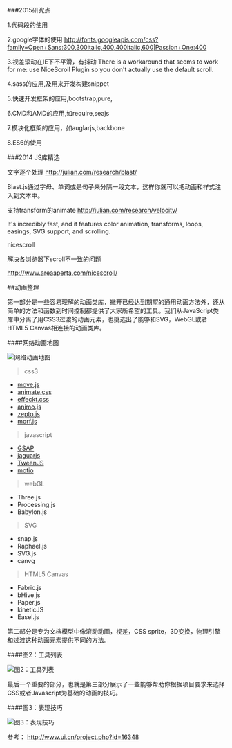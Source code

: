 ###2015研究点

1.代码段的使用

2.google字体的使用
http://fonts.googleapis.com/css?family=Open+Sans:300,300italic,400,400italic,600|Passion+One:400

3.视差滚动在IE下不平滑，有抖动
There is a workaround that seems to work for me: use NiceScroll Plugin so you don't actually use the default scroll.

4.sass的应用,及用来开发构建snippet

5.快速开发框架的应用,bootstrap,pure,

6.CMD和AMD的应用,如require,seajs

7.模块化框架的应用，如auglarjs,backbone

8.ES6的使用

###2014 JS库精选

文字逐个处理
http://julian.com/research/blast/

Blast.js通过字母、单词或是句子来分隔一段文本，这样你就可以把动画和样式注入到文本中。


支持transform的animate
http://julian.com/research/velocity/

It's incredibly fast, and it features color animation, transforms, loops, easings, SVG support, and scrolling.

nicescroll

解决各浏览器下scroll不一致的问题

http://www.areaaperta.com/nicescroll/



##动画整理

第一部分是一些容易理解的动画类库，撇开已经达到期望的通用动画方法外，还从简单的方法和函数到时间控制都提供了大家所希望的工具。我们从JavaScript类库中分离了用CSS3过渡的动画元素，也挑选出了能够和SVG，WebGL或者HTML5 Canvas相连接的动画类库。

####网络动画地图

![网络动画地图](http://www.revolunet.com/static/parisjs8/img/logo-revolunet-carre.jpg "网络动画地图")

>css3

- [move.js](http://visionmedia.github.io/move.js/)
- [animate.css](http://daneden.github.io/animate.css/)
- [effeckt.css](http://h5bp.github.io/Effeckt.css/)
- [animo.js](http://labs.bigroomstudios.com/libraries/animo-js)
- [zepto.js](http://zeptojs.com/)
- [morf.js](http://www.joelambert.co.uk/morf/)

>javascript

- [GSAP](http://www.greensock.com/gsap-js/)
- [jaguarjs](http://jaguarjs.com/)
- [TweenJS](http://www.createjs.com/TweenJS)
- [motio](http://darsa.in/motio/)

>webGL

- Three.js
- Processing.js
- Babylon.js

>SVG

- snap.js
- Raphael.js
- SVG.js
- canvg

>HTML5 Canvas

- Fabric.js
- bHive.js
- Paper.js
- kineticJS
- Easel.js

 第二部分是专为文档模型中像滚动动画，视差，CSS sprite，3D变换，物理引擎和过渡这种动画元素提供不同的方法。

####图2：工具列表

![图2：工具列表](http://www.revolunet.com/static/parisjs8/img/logo-revolunet-carre.jpg "图2：工具列表")

 最后一个重要的部分，也就是第三部分展示了一些能够帮助你根据项目要求来选择CSS或者Javascript为基础的动画的技巧。

####图3：表现技巧

![图3：表现技巧](http://www.revolunet.com/static/parisjs8/img/logo-revolunet-carre.jpg "图3：表现技巧")

 参考：
 http://www.ui.cn/project.php?id=16348